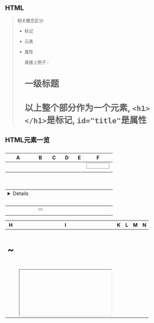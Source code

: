 ## HTML

> 相关概念区分:
>
> - 标记
>
> - 元素
>
> - 属性
>
>   直接上例子 : 
>
>   <h1 id="title">一级标题<h1>
>
>   以上整个部分作为一个元素, `<h1></h1>`是标记, `id="title"`是属性

## HTML元素一览

|     A     |      B       |     C      |     D      |    E    |      F       |
| :-------: | :----------: | :--------: | :--------: | :-----: | :----------: |
|    <a>    |    <base>    |  <canvas>  |   <data>   |  <em>   |  <fieldset>  |
|  <abbr>   |    <bdi>     | <caption>  | <datalist> | <embed> | <figcaption> |
| <address> |    <bdo>     |   <cite>   |    <dd>    |         |   <figure>   |
|  <area>   | <blockquote> |   <code>   |   <del>    |         |   <footer>   |
| <article> |    <body>    |   <col>    | <details>  |         |    <form>    |
|  <aside>  |     <br>     | <colgroup> |   <dfn>    |         |              |
|  <audio>  |   <button>   | <command>  |   <div>    |         |              |
|           |              |            |    <dl>    |         |              |
|           |              |            |    <dt>    |         |              |

|     H     |    I     |    K     |    L     |    M    |     N      |
| :-------: | :------: | :------: | :------: | :-----: | :--------: |
| <h1>~<h6> |   <i>    |  <kbd>   | <label>  | <main>  |   <nav>    |
|  <head>   | <iframe> | <keygen> | <legend> |  <map>  | <noscript> |
| <header>  |  <img>   |          |   <li>   | <mark>  |            |
|   <hr>    | <input>  |          |  <link>  | <menu>  |            |
|  <html>   |  <ins>   |          |          | <meta>  |            |
|           |          |          |          | <meter> |            |

|     O      |     P      |  Q   |   R    |     S     |     T      |
| :--------: | :--------: | :--: | :----: | :-------: | :--------: |
|  <object>  |    <p>     | <q>  |  <rp>  |    <s>    |  <table>   |
|    <ol>    |  <param>   |      |  <rt>  |  <samp>   |  <tbody>   |
| <optgroup> |   <pre>    |      | <ruby> | <script>  |    <td>    |
|  <option>  | <progress> |      |        | <section> | <textarea> |
|  <output>  |            |      |        | <select>  |  <tfoot>   |
|            |            |      |        |  <small>  |    <th>    |
|            |            |      |        | <source>  |  <thead>   |
|            |            |      |        |  <span>   |   <time>   |
|            |            |      |        | <strong>  |  <title>   |
|            |            |      |        |  <style>  |    <tr>    |
|            |            |      |        |   <sub>   |  <track>   |
|            |            |      |        | <summary> |            |
|            |            |      |        |   <sup>   |            |

|  U   |    V    |   W   |
| :--: | :-----: | :---: |
| <u>  |  <var>  | <wbr> |
| <ul> | <video> |       |

